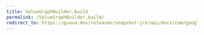 ```yaml
---
title: ValueGraphBuilder.build
permalink: /ValueGraphBuilder.build/
redirect_to: https://guava.dev/releases/snapshot-jre/api/docs/com/google/common/graph/ValueGraphBuilder.html#build--
---
```

